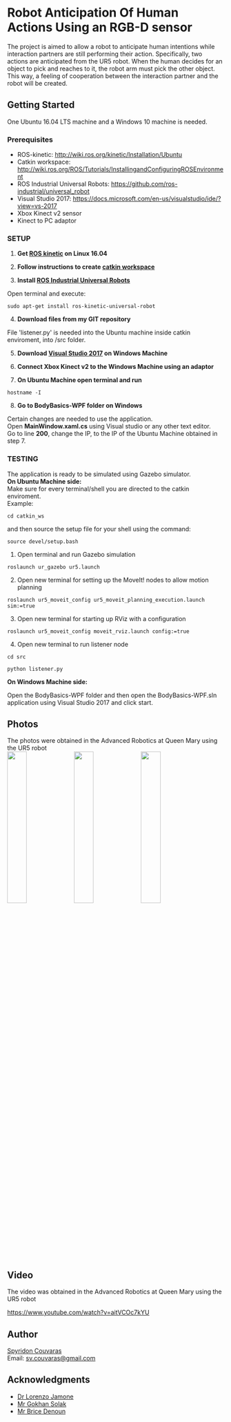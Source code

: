# Robot Anticipation Of Human Actions Using an RGB-D sensor

The project is aimed to allow a robot to anticipate human intentions while interaction partners are still performing their action. Specifically, two actions are anticipated from the UR5 robot. When the human decides for an object to pick and reaches to it, the robot arm must pick the other object. This way, a feeling of cooperation between the interaction partner and the robot will be created.

## Getting Started

One Ubuntu 16.04 LTS machine and a Windows 10 machine is needed.


### Prerequisites

* ROS-kinetic: http://wiki.ros.org/kinetic/Installation/Ubuntu  <br/>
* Catkin workspace: http://wiki.ros.org/ROS/Tutorials/InstallingandConfiguringROSEnvironment  <br/>
* ROS Industrial Universal Robots: https://github.com/ros-industrial/universal_robot <br/>
* Visual Studio 2017: https://docs.microsoft.com/en-us/visualstudio/ide/?view=vs-2017 <br/>
* Xbox Kinect v2 sensor <br/>
* Kinect to PC adaptor <br/>

### SETUP

1) **Get [ROS kinetic](http://wiki.ros.org/kinetic/Installation/Ubuntu) on Linux 16.04** <br/>

2) **Follow instructions to create [catkin workspace](http://wiki.ros.org/ROS/Tutorials/InstallingandConfiguringROSEnvironment)** <br/>

3) **Install [ROS Industrial Universal Robots](https://github.com/ros-industrial/universal_robot)** <br/>

Open terminal and execute:
```
sudo apt-get install ros-kinetic-universal-robot
```

4) **Download files from my GIT repository** <br/>

File 'listener.py' is needed into the Ubuntu machine inside catkin enviroment, into /src folder. <br/>

5) **Download [Visual Studio 2017](https://docs.microsoft.com/en-us/visualstudio/ide/?view=vs-2017) on Windows Machine** <br/>

6) **Connect Xbox Kinect v2 to the Windows Machine using an adaptor** <br/>

7) **On Ubuntu Machine open terminal and run** <br/>
```
hostname -I
```

8) **Go to BodyBasics-WPF folder on Windows** <br/>

Certain changes are needed to use the application. <br/>
Open **MainWindow.xaml.cs** using Visual studio or any other text editor.<br/>
Go to line **200**, change the IP, to the IP of the Ubuntu Machine obtained in step 7. <br/> 

### TESTING

The application is ready to be simulated using Gazebo simulator. <br/>
**On Ubuntu Machine side:** <br/> 
Make sure for every terminal/shell you are directed to the catkin enviroment. <br/>
Example: <br/>
```
cd catkin_ws
```
and then source the setup file for your shell using the command:
```
source devel/setup.bash
```

1) Open terminal and run Gazebo simulation

```
roslaunch ur_gazebo ur5.launch
```

2) Open new terminal for setting up the MoveIt! nodes to allow motion planning

```
roslaunch ur5_moveit_config ur5_moveit_planning_execution.launch sim:=true
```

3) Open new terminal for starting up RViz with a configuration

```
roslaunch ur5_moveit_config moveit_rviz.launch config:=true
```

4) Open new terminal to run listener node

```
cd src
```
```
python listener.py
```


**On Windows Machine side:** <br/> 

Open the BodyBasics-WPF folder and then open the BodyBasics-WPF.sln application using Visual Studio 2017 and click start. 

## Photos
The photos were obtained in the Advanced Robotics at Queen Mary using the UR5 robot <br/>
<img src="img/Pic1.jpg" height="30%" width="30%">
<img src="img/Pic2.jpg" height="30%" width="30%">
<img src="img/Pic4.jpg" height="30%" width="30%">

## Video

The video was obtained in the Advanced Robotics at Queen Mary using the UR5 robot <br/>

https://www.youtube.com/watch?v=aitVCOc7kYU


## Author

[Spyridon Couvaras](https://www.linkedin.com/in/spyridon-couvaras-8611a714a/)  <br/>
Email: sv.couvaras@gmail.com

## Acknowledgments

* [Dr Lorenzo Jamone](http://www.eecs.qmul.ac.uk/profiles/jamonelorenzo.html)
* [Mr Gokhan Solak](http://www.eecs.qmul.ac.uk/profiles/solakgokhan.html)
* [Mr Brice Denoun](http://eecs.qmul.ac.uk/profiles/denounbricedavid.html)

